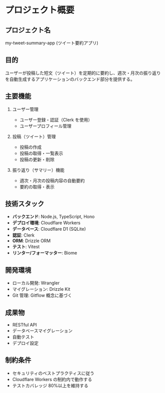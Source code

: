 # プロジェクト概要

## プロジェクト名

my-tweet-summary-app (ツイート要約アプリ)

## 目的

ユーザーが投稿した短文（ツイート）を定期的に要約し、週次・月次の振り返りを自動生成するアプリケーションのバックエンド部分を提供する。

## 主要機能

1. ユーザー管理

   - ユーザー登録・認証（Clerk を使用）
   - ユーザープロフィール管理

2. 投稿（ツイート）管理

   - 投稿の作成
   - 投稿の取得・一覧表示
   - 投稿の更新・削除

3. 振り返り（サマリー）機能
   - 週次・月次の投稿内容の自動要約
   - 要約の取得・表示

## 技術スタック

- **バックエンド**: Node.js, TypeScript, Hono
- **デプロイ環境**: Cloudflare Workers
- **データベース**: Cloudflare D1 (SQLite)
- **認証**: Clerk
- **ORM**: Drizzle ORM
- **テスト**: Vitest
- **リンター/フォーマッター**: Biome

## 開発環境

- ローカル開発: Wrangler
- マイグレーション: Drizzle Kit
- Git 管理: Gitflow 概念に基づく

## 成果物

- RESTful API
- データベースマイグレーション
- 自動テスト
- デプロイ設定

## 制約条件

- セキュリティのベストプラクティスに従う
- Cloudflare Workers の制約内で動作する
- テストカバレッジ 80%以上を維持する
